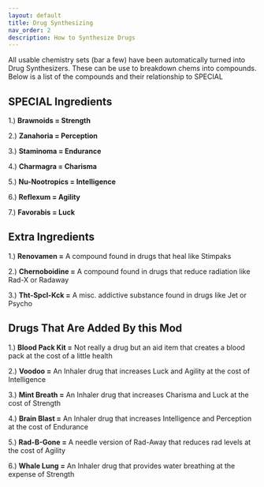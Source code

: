 ```yaml
---
layout: default
title: Drug Synthesizing
nav_order: 2
description: How to Synthesize Drugs
---
```


All usable chemistry sets (bar a few) have been automatically turned into Drug Synthesizers. These can be use to breakdown chems into compounds. Below is a list of the compounds and their relationship to SPECIAL

## **SPECIAL Ingredients**

1.) **Brawnoids = Strength**

2.) **Zanahoria = Perception**

3.) **Staminoma  = Endurance**

4.) **Charmagra = Charisma**

5.) **Nu-Nootropics = Intelligence**

6.) **Reflexum = Agility**

7.) **Favorabis = Luck**

## **Extra Ingredients**

1.) **Renovamen =** A compound found in drugs that heal like Stimpaks

2.) **Chernoboidine =** A compound found in drugs that reduce radiation like Rad-X or Radaway

3.) **Tht-Spcl-Kck =** A misc. addictive substance found in drugs like Jet or Psycho

## **Drugs That Are Added By this Mod**

1.) **Blood Pack Kit =** Not really a drug but an aid item that creates a blood pack at the cost of a little health

2.) **Voodoo =** An Inhaler drug that increases Luck and Agility at the cost of Intelligence

3.) **Mint Breath =** An Inhaler drug that increases Charisma and Luck at the cost of Strength

4.) **Brain Blast =** An Inhaler drug that increases Intelligence and Perception at the cost of Endurance

5.) **Rad-B-Gone =** A needle version of Rad-Away that reduces rad levels at the cost of Agility

6.) **Whale Lung =** An Inhaler drug that provides water breathing at the expense of Strength
